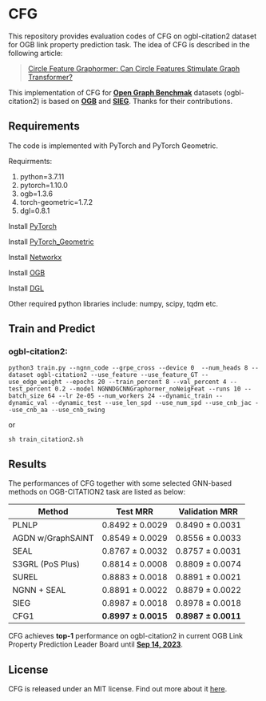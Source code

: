 
# CFG
This repository provides evaluation codes of CFG on ogbl-citation2 dataset for OGB link property prediction task. The idea of CFG is described in the following article:
> [Circle Feature Graphormer: Can Circle Features Stimulate Graph Transformer?](https://arxiv.org/abs/2309.06574)

This implementation of CFG for [**Open Graph Benchmak**](https://arxiv.org/abs/2005.00687) datasets (ogbl-citation2) is based on [**OGB**](https://github.com/snap-stanford/ogb) and [**SIEG**](https://github.com/anonymous20221001/SIEG_OGB). Thanks for their contributions.



## Requirements
The code is implemented with PyTorch and PyTorch Geometric. 

Requirments:  
1. python=3.7.11
2. pytorch=1.10.0
3. ogb=1.3.6
4. torch-geometric=1.7.2
5. dgl=0.8.1

Install [PyTorch](https://pytorch.org/)

Install [PyTorch\_Geometric](https://rusty1s.github.io/pytorch_geometric/build/html/notes/installation.html)

Install [Networkx](https://networkx.org/documentation/stable/install.html)

Install [OGB](https://ogb.stanford.edu/docs/home/)

Install [DGL](https://www.dgl.ai/pages/start.html)

Other required python libraries include: numpy, scipy, tqdm etc.

## Train and Predict
### ogbl-citation2:  

    python3 train.py --ngnn_code --grpe_cross --device 0  --num_heads 8 --dataset ogbl-citation2 --use_feature --use_feature_GT --use_edge_weight --epochs 20 --train_percent 8 --val_percent 4 --test_percent 0.2 --model NGNNDGCNNGraphormer_noNeigFeat --runs 10 --batch_size 64 --lr 2e-05 --num_workers 24 --dynamic_train --dynamic_val --dynamic_test --use_len_spd --use_num_spd --use_cnb_jac --use_cnb_aa --use_cnb_swing

or 

    sh train_citation2.sh

## Results
The performances of CFG together with some selected GNN-based methods on OGB-CITATION2 task are listed as below:


| Method    | Test MRR  | Validation MRR  |
| ----------  | :-----------:  | :-----------: |
|  PLNLP    |  0.8492 ± 0.0029   |  0.8490 ± 0.0031       | 
| AGDN w/GraphSAINT  |  0.8549 ± 0.0029  |  0.8556 ± 0.0033        | 
| SEAL       |  0.8767 ± 0.0032        | 0.8757 ± 0.0031        |
| S3GRL (PoS Plus)  | 0.8814 ± 0.0008 | 0.8809 ± 0.0074 | 
| SUREL |  0.8883 ± 0.0018         |  0.8891 ± 0.0021       | 
| NGNN + SEAL   |  0.8891 ± 0.0022        |  0.8879 ± 0.0022          | 
| SIEG  |  0.8987 ± 0.0018 | 0.8978 ± 0.0018 | 
| CFG1   |  **0.8997 ± 0.0015** |  **0.8987 ± 0.0011** | 


CFG achieves **top-1** performance on ogbl-citation2 in current OGB Link Property Prediction Leader Board until [**Sep 14, 2023**](https://ogb.stanford.edu/docs/leader_linkprop/). 


## License


CFG is released under an MIT license. Find out more about it [here](LICENSE).
